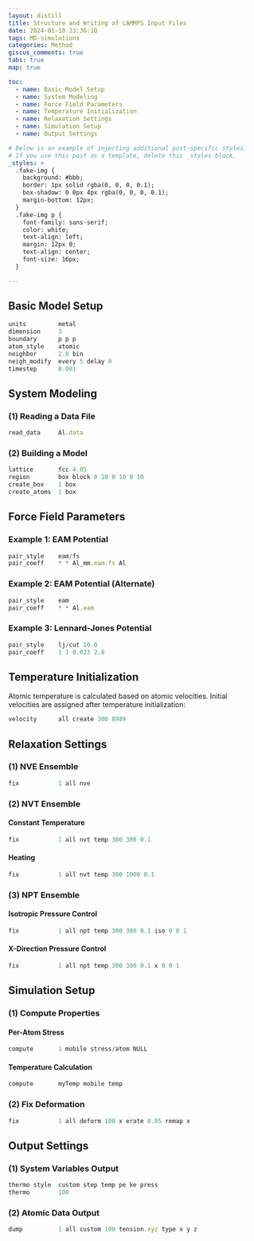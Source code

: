 ```yaml
---
layout: distill
title: Structure and Writing of LAMMPS Input Files
date: 2024-01-10 23:36:10
tags: MD-simulations
categories: Method
giscus_comments: true
tabs: true
map: true

toc:
  - name: Basic Model Setup
  - name: System Modeling
  - name: Force Field Parameters
  - name: Temperature Initialization
  - name: Relaxation Settings
  - name: Simulation Setup
  - name: Output Settings

# Below is an example of injecting additional post-specific styles.
# If you use this post as a template, delete this _styles block.
_styles: >
  .fake-img {
    background: #bbb;
    border: 1px solid rgba(0, 0, 0, 0.1);
    box-shadow: 0 0px 4px rgba(0, 0, 0, 0.1);
    margin-bottom: 12px;
  }
  .fake-img p {
    font-family: sans-serif;
    color: white;
    text-align: left;
    margin: 12px 0;
    text-align: center;
    font-size: 16px;
  }

---
```


## Basic Model Setup

```jsx
units         metal
dimension     3
boundary      p p p
atom_style    atomic
neighbor      2.0 bin
neigh_modify  every 5 delay 0
timestep      0.001
```

## System Modeling

### (1) Reading a Data File

```jsx
read_data     Al.data
```

### (2) Building a Model

```jsx
lattice       fcc 4.05
region        box block 0 10 0 10 0 10
create_box    1 box
create_atoms  1 box
```

## Force Field Parameters

### Example 1: EAM Potential

```jsx
pair_style    eam/fs
pair_coeff    * * Al_mm.eam.fs Al
```

### Example 2: EAM Potential (Alternate)

```jsx
pair_style    eam
pair_coeff    * * Al.eam
```

### Example 3: Lennard-Jones Potential

```jsx
pair_style    lj/cut 10.0
pair_coeff    1 1 0.023 2.8
```

## Temperature Initialization

Atomic temperature is calculated based on atomic velocities. Initial velocities are assigned after temperature initialization:

```jsx
velocity      all create 300 8989
```

## Relaxation Settings

### (1) NVE Ensemble

```jsx
fix           1 all nve
```

### (2) NVT Ensemble

#### Constant Temperature

```jsx
fix           1 all nvt temp 300 300 0.1
```

#### Heating

```jsx
fix           1 all nvt temp 300 1000 0.1
```

### (3) NPT Ensemble

#### Isotropic Pressure Control

```jsx
fix           1 all npt temp 300 300 0.1 iso 0 0 1
```

#### X-Direction Pressure Control

```jsx
fix           1 all npt temp 300 300 0.1 x 0 0 1
```

## Simulation Setup

### (1) Compute Properties

#### Per-Atom Stress

```jsx
compute       1 mobile stress/atom NULL
```

#### Temperature Calculation

```jsx
compute       myTemp mobile temp
```

### (2) Fix Deformation

```jsx
fix           1 all deform 100 x erate 0.05 remap x
```

## Output Settings

### (1) System Variables Output

```jsx
thermo style  custom step temp pe ke press
thermo        100
```

### (2) Atomic Data Output

```jsx
dump          1 all custom 100 tension.xyz type x y z
```
